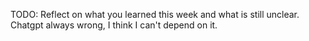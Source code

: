 TODO: Reflect on what you learned this week and what is still unclear.
Chatgpt always wrong, I think I can't depend on it.